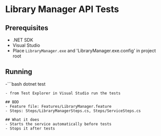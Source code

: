 # Library Manager API Tests

## Prerequisites
- .NET SDK
- Visual Studio
- Place `LibraryManager.exe` and 'LibraryManager.exe.config' in project root

## Running
-```bash
dotnet test
```
- from Test Explorer in Visual Studio run the tests 

## BDD
- Feature file: Features/LibraryManager.feature
- Steps: Steps/LibraryManagerSteps.cs, Steps/ServiceSteps.cs

## What it does
- Starts the service automatically before tests
- Stops it after tests
